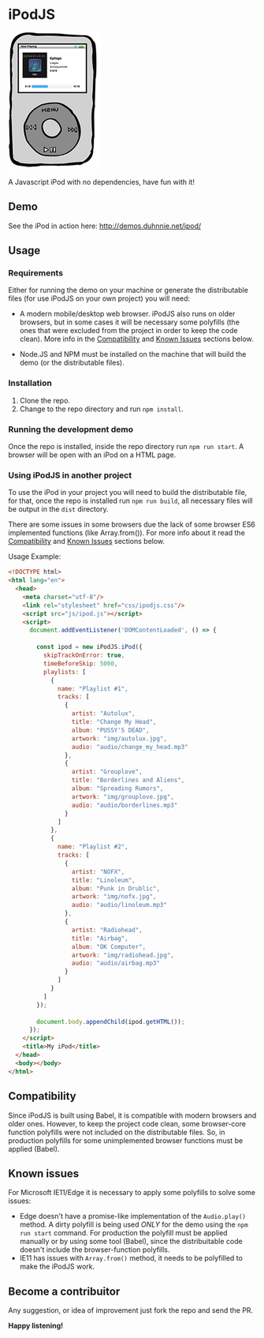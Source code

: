 # iPodJS

![alt text](screenshots/ipodjs.jpg "iPodJS")

A Javascript iPod with no dependencies, have fun with it!

## Demo

See the iPod in action here: http://demos.duhnnie.net/ipod/

## Usage

### Requirements

Either for running the demo on your machine or generate the distributable files (for use iPodJS on your own project) you will need:

  * A modern mobile/desktop web browser. iPodJS also runs on older browsers, but in some cases it will be necessary some polyfills (the ones that were excluded from the project in order to keep the code clean). More info in the [Compatibility](#compatibility) and [Known Issues](#known-issues) sections below.

  * Node.JS and NPM must be installed on the machine that will build the demo (or the distributable files).

### Installation

1. Clone the repo.
2. Change to the repo directory and run `npm install`.

### Running the development demo

Once the repo is installed, inside the repo directory run `npm run start`. A browser will be open with an iPod on a HTML page.

### Using iPodJS in another project

To use the iPod in your project you will need to build the distributable file, for that, once the repo is installed run `npm run build`, all necessary files will be output in the `dist` directory.

There are some issues in some browsers due the lack of some browser ES6 implemented functions (like Array.from()). For more info about it read the [Compatibility](#compatibility) and [Known Issues](#known-issues) sections below.

Usage Example:

```html
<!DOCTYPE html>
<html lang="en">
  <head>
    <meta charset="utf-8"/>
    <link rel="stylesheet" href="css/ipodjs.css"/>
    <script src="js/ipod.js"></script>
    <script>
      document.addEventListener('DOMContentLoaded', () => {

        const ipod = new iPodJS.iPod({
          skipTrackOnError: true,
          timeBeforeSkip: 5000,
          playlists: [
            {
              name: "Playlist #1",
              tracks: [
                {
                  artist: "Autolux",
                  title: "Change My Head",
                  album: "PUSSY'S DEAD",
                  artwork: "img/autolux.jpg",
                  audio: "audio/change_my_head.mp3"
                },
                {
                  artist: "Grouplove",
                  title: "Borderlines and Aliens",
                  album: "Spreading Rumors",
                  artwork: "img/grouplove.jpg",
                  audio: "audio/borderlines.mp3"
                }
              ]
            },
            {
              name: "Playlist #2",
              tracks: [
                {
                  artist: "NOFX",
                  title: "Linoleum",
                  album: "Punk in Drublic",
                  artwork: "img/nofx.jpg",
                  audio: "audio/linoleum.mp3"
                },
                {
                  artist: "Radiohead",
                  title: "Airbag",
                  album: "OK Computer",
                  artwork: "img/radiohead.jpg",
                  audio: "audio/airbag.mp3"
                }
              ]
            }
          ]
        });

        document.body.appendChild(ipod.getHTML());
      });
    </script>
    <title>My iPod</title>
  </head>
  <body></body>
</html>
```
  
## Compatibility

Since iPodJS is built using Babel, it is compatible with modern browsers and older ones. However, to keep the project code clean, some browser-core function polyfills were not included on the distributable files. So, in production polyfills for some unimplemented browser functions must be applied (Babel).

## Known issues

For Microsoft IE11/Edge it is necessary to apply some polyfills to solve some issues:
  * Edge doesn't have a promise-like implementation of the `Audio.play()` method. A dirty polyfill is being used *ONLY* for the demo using the `npm run start` command. For production the polyfill must be applied manually or by using some tool (Babel), since the distribuitable code doesn't include the browser-function polyfills.
  * IE11 has issues with `Array.from()` method, it needs to be polyfilled to make the iPodJS work.

## Become a contribuitor
  
Any suggestion, or idea of improvement just fork the repo and send the PR.

**Happy listening!**

